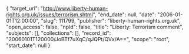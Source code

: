 {
  "target_url": "http://www.liberty-human-rights.org.uk/issues/terrorism.shtml", 
  "end_date": null, 
  "date": "2006-01-01T12:00:00", 
  "slug": 111799, 
  "publisher": "liberty-human-rights.org.uk", 
  "open_access": false, 
  "npld": false, 
  "title": "Liberty: Terrorism comment", 
  "subjects": [], 
  "collections": [], 
  "record_id": "20060101T120000/JoBTf7uXqC/qJQPt/QVx/A==", 
  "scope": "root", 
  "start_date": null
}

